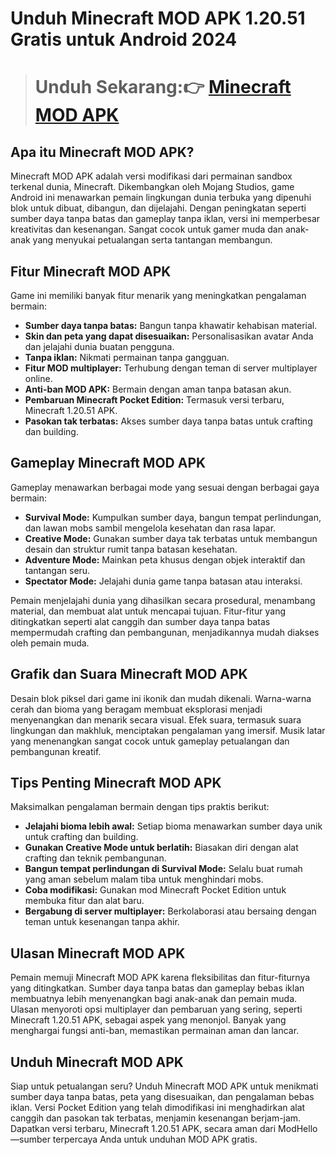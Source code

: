 # Unduh Minecraft MOD APK 1.20.51 Gratis untuk Android 2024

> # Unduh Sekarang:👉 [Minecraft MOD APK](https://modhello.com/minecraft/)

## Apa itu Minecraft MOD APK?

Minecraft MOD APK adalah versi modifikasi dari permainan sandbox terkenal dunia, Minecraft. Dikembangkan oleh Mojang Studios, game Android ini menawarkan pemain lingkungan dunia terbuka yang dipenuhi blok untuk dibuat, dibangun, dan dijelajahi. Dengan peningkatan seperti sumber daya tanpa batas dan gameplay tanpa iklan, versi ini memperbesar kreativitas dan kesenangan. Sangat cocok untuk gamer muda dan anak-anak yang menyukai petualangan serta tantangan membangun.

## Fitur Minecraft MOD APK

Game ini memiliki banyak fitur menarik yang meningkatkan pengalaman bermain:

- **Sumber daya tanpa batas:** Bangun tanpa khawatir kehabisan material.
- **Skin dan peta yang dapat disesuaikan:** Personalisasikan avatar Anda dan jelajahi dunia buatan pengguna.
- **Tanpa iklan:** Nikmati permainan tanpa gangguan.
- **Fitur MOD multiplayer:** Terhubung dengan teman di server multiplayer online.
- **Anti-ban MOD APK:** Bermain dengan aman tanpa batasan akun.
- **Pembaruan Minecraft Pocket Edition:** Termasuk versi terbaru, Minecraft 1.20.51 APK.
- **Pasokan tak terbatas:** Akses sumber daya tanpa batas untuk crafting dan building.

## Gameplay Minecraft MOD APK

Gameplay menawarkan berbagai mode yang sesuai dengan berbagai gaya bermain:

- **Survival Mode:** Kumpulkan sumber daya, bangun tempat perlindungan, dan lawan mobs sambil mengelola kesehatan dan rasa lapar.
- **Creative Mode:** Gunakan sumber daya tak terbatas untuk membangun desain dan struktur rumit tanpa batasan kesehatan.
- **Adventure Mode:** Mainkan peta khusus dengan objek interaktif dan tantangan seru.
- **Spectator Mode:** Jelajahi dunia game tanpa batasan atau interaksi.

Pemain menjelajahi dunia yang dihasilkan secara prosedural, menambang material, dan membuat alat untuk mencapai tujuan. Fitur-fitur yang ditingkatkan seperti alat canggih dan sumber daya tanpa batas mempermudah crafting dan pembangunan, menjadikannya mudah diakses oleh pemain muda.

## Grafik dan Suara Minecraft MOD APK

Desain blok piksel dari game ini ikonik dan mudah dikenali. Warna-warna cerah dan bioma yang beragam membuat eksplorasi menjadi menyenangkan dan menarik secara visual. Efek suara, termasuk suara lingkungan dan makhluk, menciptakan pengalaman yang imersif. Musik latar yang menenangkan sangat cocok untuk gameplay petualangan dan pembangunan kreatif.

## Tips Penting Minecraft MOD APK

Maksimalkan pengalaman bermain dengan tips praktis berikut:

- **Jelajahi bioma lebih awal:** Setiap bioma menawarkan sumber daya unik untuk crafting dan building.
- **Gunakan Creative Mode untuk berlatih:** Biasakan diri dengan alat crafting dan teknik pembangunan.
- **Bangun tempat perlindungan di Survival Mode:** Selalu buat rumah yang aman sebelum malam tiba untuk menghindari mobs.
- **Coba modifikasi:** Gunakan mod Minecraft Pocket Edition untuk membuka fitur dan alat baru.
- **Bergabung di server multiplayer:** Berkolaborasi atau bersaing dengan teman untuk kesenangan tanpa akhir.

## Ulasan Minecraft MOD APK

Pemain memuji Minecraft MOD APK karena fleksibilitas dan fitur-fiturnya yang ditingkatkan. Sumber daya tanpa batas dan gameplay bebas iklan membuatnya lebih menyenangkan bagi anak-anak dan pemain muda. Ulasan menyoroti opsi multiplayer dan pembaruan yang sering, seperti Minecraft 1.20.51 APK, sebagai aspek yang menonjol. Banyak yang menghargai fungsi anti-ban, memastikan permainan aman dan lancar.

## Unduh Minecraft MOD APK

Siap untuk petualangan seru? Unduh Minecraft MOD APK untuk menikmati sumber daya tanpa batas, peta yang disesuaikan, dan pengalaman bebas iklan. Versi Pocket Edition yang telah dimodifikasi ini menghadirkan alat canggih dan pasokan tak terbatas, menjamin kesenangan berjam-jam. Dapatkan versi terbaru, Minecraft 1.20.51 APK, secara aman dari ModHello—sumber terpercaya Anda untuk unduhan MOD APK gratis.

